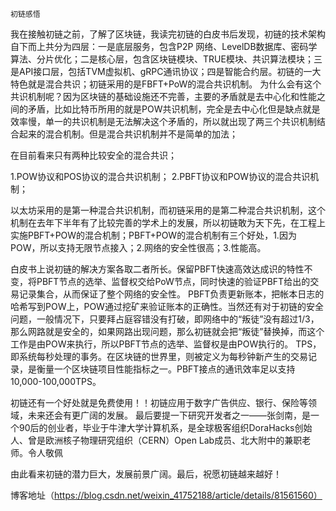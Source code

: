     初链感悟
我在接触初链之前，了解了区块链，我读完初链的白皮书后发现，初链的技术架构自下而上共分为四层：一是底层服务，包含P2P 网络、LevelDB数据库、密码学算法、分片优化；二是核心层，包含区块链模块、TRUE模块、共识算法模块；三是API接口层，包括TVM虚拟机、gRPC通讯协议；四是智能合约层。初链的一大特色就是混合共识；初链采用的是FBFT+PoW的混合共识机制。
为什么会有这个共识机制呢？因为区块链的基础设施还不完善，主要的矛盾就是去中心化和性能之间的矛盾，比如比特币所用的就是POW共识机制，完全是去中心化但是缺点就是效率慢，单一的共识机制是无法解决这个矛盾的，所以就出现了两三个共识机制结合起来的混合机制。但是混合共识机制并不是简单的加法；
	
在目前看来只有两种比较安全的混合共识；

1.POW协议和POS协议的混合共识机制；
2.PBFT协议和POW协议的混合共识机制；

以太坊采用的是第一种混合共识机制，而初链采用的是第二种混合共识机制，这个机制在去年下半年有了比较完善的学术上的发展，所以初链敢为天下先，在工程上实施PBFT+POW的混合机制；PBFT+POW的混合机制有三个好处，1.因为POW，所以支持无限节点接入；2.网络的安全性很高；3.性能高。

白皮书上说初链的解决方案各取二者所长。保留PBFT快速高效达成识的特性不变，将PBFT节点的选举、监督权交给PoW节点，同时快速的验证PBFT给出的交易记录集合，从而保证了整个网络的安全性。
PBFT负责更新账本，把帐本日志的哈希写到POW上，POW通过挖矿来验证账本的正确性。当然还有对于初链的安全问题，一般情况下，只要拜占庭容错没有打破，即网络中的“叛徒”没有超过1/3，那么网路就是安全的，如果网路出现问题，那么初链就会把“叛徒”替换掉，而这个工作是由POW来执行，所以PBFT节点的选举、监督权是由POW执行的。
TPS，即系统每秒处理的事务。在区块链的世界里，则被定义为每秒钟新产生的交易记录，是衡量一个区块链项目性能指标之一。PBFT接点的通讯效率足以支持10,000-100,000TPS。

初链还有一个好处就是免费使用！！初链应用于数字广告供应、银行、保险等领域，未来还会有更广阔的发展。
最后要提一下研究开发者之一——张剑南，是一个90后的创业者，毕业于牛津大学计算机系，是全球极客组织DoraHacks创始人、曾是欧洲核子物理研究组织（CERN）Open Lab成员、北大附中的兼职老师。令人敬佩

由此看来初链的潜力巨大，发展前景广阔。最后，祝愿初链越来越好！

博客地址（https://blog.csdn.net/weixin_41752188/article/details/81561560）




